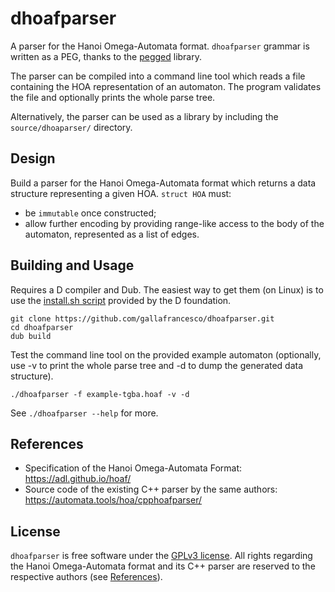 # dhoafparser

A parser for the Hanoi Omega-Automata format. `dhoafparser` grammar is
written as a PEG, thanks to the
[pegged](https://github.com/PhilippeSigaud/Pegged) library.

The parser can be compiled into a command line tool which
reads a file containing the HOA representation of an automaton. The
program validates the file and optionally prints the whole parse tree.

Alternatively, the parser can be used as a library by including the `source/dhoaparser/`
directory.

## Design

Build a parser for the Hanoi Omega-Automata format which returns a
data structure representing a given HOA. `struct HOA` must:
- be `immutable` once constructed;
- allow further encoding by providing range-like access to the body of
  the automaton, represented as a list of edges.

## Building and Usage

Requires a D compiler and Dub. The easiest way to get them (on Linux)
is to use the [install.sh script](https://dlang.org/install.html)
provided by the D foundation.

```
git clone https://github.com/gallafrancesco/dhoafparser.git
cd dhoafparser
dub build
```
Test the command line tool on the provided example automaton (optionally, use -v to print the whole parse tree and -d to dump the generated data structure).

```
./dhoafparser -f example-tgba.hoaf -v -d
```

See `./dhoafparser --help` for more.

## References

* Specification of the Hanoi Omega-Automata Format: https://adl.github.io/hoaf/
* Source code of the existing C++ parser by the same authors: https://automata.tools/hoa/cpphoafparser/

## License

`dhoafparser` is free software under the [GPLv3 license](https://www.gnu.org/licenses/gpl-3.0.en.html).
All rights regarding the Hanoi Omega-Automata format and its C++
parser are reserved to the respective authors (see
[References](#References)).

